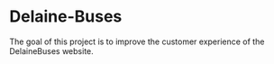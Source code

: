 # Delaine-Buses
The goal of this project is to improve the customer experience of the DelaineBuses website.
